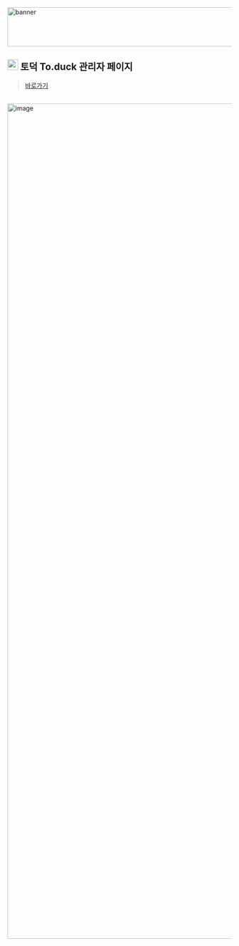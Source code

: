 <img width="1772" height="88" alt="banner" src="https://github.com/user-attachments/assets/ed265ad6-2645-429f-b84a-73c5902549ff" />

## <img src="https://github.com/user-attachments/assets/2296d53a-cd74-4e38-8d4a-4f84072cbecb" width=24> 토덕 To.duck 관리자 페이지

> [바로가기](https://backoffice-toduck.seol.pro)

<br/>

<img width="2806" height="1876" alt="image" src="https://github.com/user-attachments/assets/1fc87516-348b-4875-b5f9-8b57bcb011c1" />
